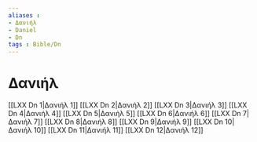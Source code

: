 ```yaml
---
aliases : 
- Δανιήλ
- Daniel
- Dn
tags : Bible/Dn
---
```


# Δανιήλ

[[LXX Dn 1|Δανιήλ 1]]
[[LXX Dn 2|Δανιήλ 2]]
[[LXX Dn 3|Δανιήλ 3]]
[[LXX Dn 4|Δανιήλ 4]]
[[LXX Dn 5|Δανιήλ 5]]
[[LXX Dn 6|Δανιήλ 6]]
[[LXX Dn 7|Δανιήλ 7]]
[[LXX Dn 8|Δανιήλ 8]]
[[LXX Dn 9|Δανιήλ 9]]
[[LXX Dn 10|Δανιήλ 10]]
[[LXX Dn 11|Δανιήλ 11]]
[[LXX Dn 12|Δανιήλ 12]]
